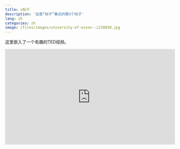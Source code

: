 ```yaml
---
title: x帖子
description: '这是“帖子”集合的第X个帖子'
lang: zh
categories: zh
image: /files/images/university-of-essex--i238030.jpg
---
```


这里嵌入了一个有趣的TED视频。

<iframe width="560" height="315" src="https://www.youtube.com/embed/BCvQw3gKJOU" frameborder="0" allow="accelerometer; autoplay; encrypted-media; gyroscope; picture-in-picture" allowfullscreen></iframe>
